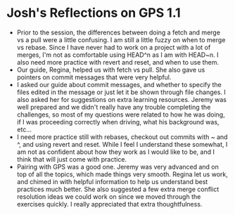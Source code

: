# Josh's Reflections on GPS 1.1
* Prior to the session, the differences between doing a fetch and merge vs a
  pull were a little confusing. I am still a little fuzzy on when to merge vs
  rebase. Since I have never had to work on a project with a lot of merges, I'm
  not as comfortable using HEAD^n as I am with HEAD~n. I also need more practice
  with revert and reset, and when to use them. 
* Our guide, Regina, helped us with fetch vs pull. She also gave us pointers on
  commit messages that were very helpful.
* I asked our guide about commit messages, and whether to specify the files
  edited in the message or just let it be shown through file changes. I also
  asked her for suggestions on extra learning resources. Jeremy was well prepared
  and we didn't really have any trouble completing the challenges, so most of my
  questions were related to how he was doing, if I was proceeding correctly when
  driving, what his background was, etc...
* I need more practice still with rebases, checkout out commits with ~ and ^,
  and using revert and reset. While I feel I understand these somewhat, I am not
  as confident about how they work as I would like to be, and I think that will
  just come with practice.
* Pairing with GPS was a good one. Jeremy was very advanced and on top of all
  the topics, which made things very smooth. Regina let us work, and chimed in
  with helpful information to help us understand best practices much better. She
  also suggested a few extra merge conflict resolution ideas we could work on
  since we moved through the exercises quickly. I really appreciated that extra
  thoughtfulness.
